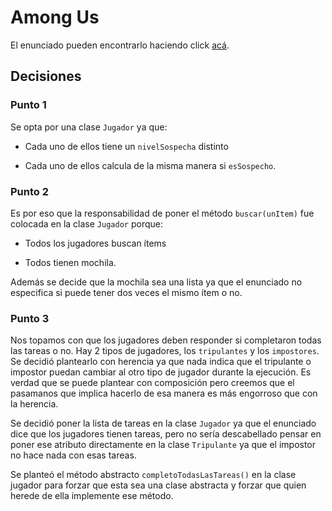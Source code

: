 # Among Us

El enunciado pueden encontrarlo haciendo click [acá](Enunciado.md).

## Decisiones

### Punto 1

Se opta por una clase `Jugador` ya que:

* Cada uno de ellos tiene un `nivelSospecha` distinto

* Cada uno de ellos calcula de la misma manera si `esSospecho`.

### Punto 2

Es por eso que la responsabilidad de poner el método `buscar(unItem)` fue colocada en la clase `Jugador` porque:

* Todos los jugadores buscan ítems

* Todos tienen mochila. 

Además se decide que la mochila sea una lista ya que el enunciado no especifica si puede tener dos veces el mismo ítem o no.

### Punto 3

Nos topamos con que los jugadores deben responder si completaron todas las tareas o no. Hay 2 tipos de jugadores, los `tripulantes` y los `impostores`. Se decidió plantearlo con herencia ya que nada indica que el tripulante o impostor puedan cambiar al otro tipo de jugador durante la ejecución. Es verdad que se puede plantear con composición pero creemos que el pasamanos que implica hacerlo de esa manera es más engorroso que con la herencia.

Se decidió poner la lista de tareas en la clase `Jugador` ya que el enunciado dice que los jugadores tienen tareas, pero no sería descabellado pensar en poner ese atributo directamente en la clase `Tripulante` ya que el impostor no hace nada con esas tareas.

Se planteó el método abstracto `completoTodasLasTareas()` en la clase jugador para forzar que esta sea una clase abstracta y forzar que quien herede de ella implemente ese método.
